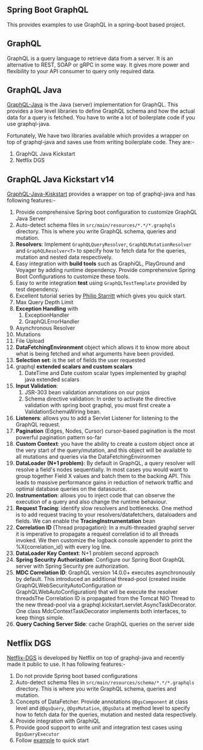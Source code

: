 ## Spring Boot GraphQL
This provides examples to use GraphQL in a spring-boot based project.

## GraphQL
GraphQL is a query language to retrieve data from a server. It is an alternative to REST, SOAP or gRPC in some way. It gives more power and flexibility to your API consumer to query only required data.
## GraphQL Java
[GraphQL-Java](https://www.graphql-java.com/) is the Java (server) implementation for GraphQL. This provides a low level libraries to define GraphQL schema and how the actual data for a query is fetched. You have to write a lot of boilerplate code if you use graphql-java. 

Fortunately, We have two libraries available which provides a wrapper on top of graphql-java and saves use from writing boilerplate code. They are:-
1. GraphQL Java Kickstart
2. Netflix DGS

## GraphQL Java Kickstart v14
[GraphQL-Java-Kiskstart](https://github.com/graphql-java-kickstart) provides a wrapper on top of graphql-java and has following features:-
1. Provide comprehensive Spring boot configuration to customize GraphQL Java Server
2. Auto-detect schema files in `src/main/resources/*.*/*.graphqls` directory. This is where you write GraphQL schema, queries and mutation.
3. **Resolvers**: Implement `GraphQLQueryResolver`, `GraphQLMutationResolver` and `GraphQLResolver<T>` to specify how to fetch data for the queries, mutation and nested data respectively.   
4. Easy integration with **build tools** such as GraphiQL, PlayGround and Voyager by adding runtime dependency. Provide comprehensive Spring Boot Configurations to customize these tools.
5. Easy to write integration **test** using `GraphQLTestTemplate` provided by test dependency.
6. Excellent tutorial series by [Philip Starritt](https://github.com/philip-jvm) which gives you quick start. 
7. Max Query Depth Limit
8. **Exception Handling** with
   1. ExceptionHandler
   2. GraphQLErrorHandler
9. Asynchronous Resolver
10. Mutations
11. File Upload
12. **DataFetchingEnvironment** object which allows it to know more about what is being fetched and what arguments have been provided.
13. **Selection set**: is the set of fields the user requested
14. graphql **extended scalars and custom scalars**
    1. DateTime and Date custom scalar types implemented by graphql java extended scalars
15. **Input Validation**: 
    1. JSR-303 bean validation annotations on our pojos
    2. Schema directive validation: In order to activate the directive validation with spring boot graphql, you must first create a ValidationSchemaWiring bean.
16. **Listeners**: allows you to add a Servlet Listener for listening to the GraphQL request.
17. **Pagination** (Edges, Nodes, Cursor)  cursor-based pagination is the most powerful pagination pattern so-far
18. **Custom Context**: you have the ability to create a custom object once at the very start of the query/mutation, and this object will be available to all mutations and queries via the DataFetchingEnvironmen
19. **DataLoader (N+1 problem)**: By default in GraphQL, a query resolver will resolve a field's nodes sequentially. In most cases you would want to group together Field X values and batch them to the backing API. This leads to massive performance gains in reduction of network traffic and optimal database queries on the datasource.
20. **Instrumentation**: allows you to inject code that can observe the execution of a query and also change the runtime behaviour.
21. **Request Tracing**: identify slow resolvers and bottlenecks. One method is to add request tracing to your resolvers/datafetchers, dataloaders and fields. We can enable the **TracingInstrumentation** bean
22. **Correlation ID** (Thread propagation): In a multi-threaded graphql server it is imperative to propagate a request correlation id to all threads invoked. We then customize the logback console appender to print the %X{correlation_id} with every log line. 
23. **DataLoader Key Context**: N+1 problem second approach
24. **Spring Security Authorization**: Configure our Spring Boot GraphQL server with Spring Security pre authorization.
25. **MDC Correlation ID**: GraphQL version 14.0.0+ executes asynchronously by default. This introduced an additional thread-pool (created inside GraphQLWebSecurityAutoConfiguration or GraphQLWebAutoConfiguration) that will be execute the resolver threadsThe Correlation ID is propagated from the Tomcat NIO Thread to the new thread-pool via a graphql.kickstart.servlet.AsyncTaskDecorator. One class MdcContextTaskDecorator implements both interfaces, to keep things simple.
26. **Query Caching Server Side**: cache GraphQL queries on the server side

## Netflix DGS
[Netflix-DGS](https://netflix.github.io/dgs/) is developed by Netflix on top of graphql-java and recently made it public to use. It has following features:-
1. Do not provide Spring boot based configurations
2. Auto-detect schema files in `src/main/resources/schema/*.*/*.graphqls` directory. This is where you write GraphQL schema, queries and mutation.
3. Concepts of DataFetcher. Provide annotations `@DgsComponent` at class level and `@DgsQuery`, `@DgsMutation`, `@DgsData` at method level to specify how to fetch data for the queries, mutation and nested data respectively.
4. Provide integration with GraphiQL
5. Provide good support to write unit and integration test cases using `DgsQueryExecutor`
6. Follow [example](https://github.com/Netflix/dgs-examples-java) to quick start

